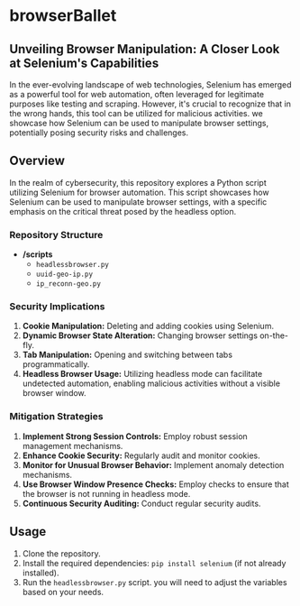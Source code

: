# browserBallet

## Unveiling Browser Manipulation: A Closer Look at Selenium's Capabilities ##
In the ever-evolving landscape of web technologies, Selenium has emerged as a powerful tool for web automation, often leveraged for legitimate purposes like testing and scraping. However, it's crucial to recognize that in the wrong hands, this tool can be utilized for malicious activities.  we showcase how Selenium can be used to manipulate browser settings, potentially posing security risks and challenges. 
## Overview
In the realm of cybersecurity, this repository explores a Python script utilizing Selenium for browser automation. This script showcases how Selenium can be used to manipulate browser settings, with a specific emphasis on the critical threat posed by the headless option.

### Repository Structure
- **/scripts**
  - `headlessbrowser.py`
  - `uuid-geo-ip.py`
  - `ip_reconn-geo.py`

### Security Implications
1. **Cookie Manipulation:** Deleting and adding cookies using Selenium.
2. **Dynamic Browser State Alteration:** Changing browser settings on-the-fly.
3. **Tab Manipulation:** Opening and switching between tabs programmatically.
4. **Headless Browser Usage:** Utilizing headless mode can facilitate undetected automation, enabling malicious activities without a visible browser window.

### Mitigation Strategies
1. **Implement Strong Session Controls:** Employ robust session management mechanisms.
2. **Enhance Cookie Security:** Regularly audit and monitor cookies.
3. **Monitor for Unusual Browser Behavior:** Implement anomaly detection mechanisms.
4. **Use Browser Window Presence Checks:** Employ checks to ensure that the browser is not running in headless mode.
5. **Continuous Security Auditing:** Conduct regular security audits.

## Usage
1. Clone the repository.
2. Install the required dependencies: `pip install selenium` (if not already installed).
3. Run the `headlessbrowser.py` script. you will need to adjust the variables based on your needs.
